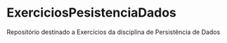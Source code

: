 # ExerciciosPesistenciaDados
Repositório destinado a Exercícios da disciplina de Persistência de Dados
